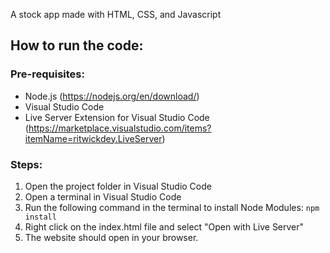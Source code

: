 A stock app made with HTML, CSS, and Javascript 

## How to run the code:

### Pre-requisites:

- Node.js (https://nodejs.org/en/download/)
- Visual Studio Code
- Live Server Extension for Visual Studio Code (https://marketplace.visualstudio.com/items?itemName=ritwickdey.LiveServer)

### Steps:

1. Open the project folder in Visual Studio Code
2. Open a terminal in Visual Studio Code
3. Run the following command in the terminal to install Node Modules:
`npm install`
4. Right click on the index.html file and select "Open with Live Server"
5. The website should open in your browser.